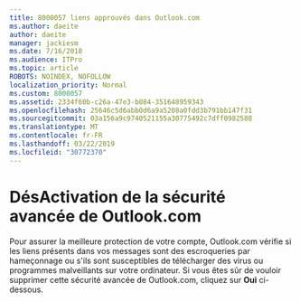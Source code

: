 ```yaml
---
title: 8000057 liens approuvés dans Outlook.com
ms.author: daeite
author: daeite
manager: jackiesm
ms.date: 7/16/2018
ms.audience: ITPro
ms.topic: article
ROBOTS: NOINDEX, NOFOLLOW
localization_priority: Normal
ms.custom: 8000057
ms.assetid: 2334f60b-c26a-47e3-b084-351648959343
ms.openlocfilehash: 25646c5d6abb0d6a9a5208a0fdd3b791bb147f31
ms.sourcegitcommit: 03a156a9c9740521155a30775492c7dff0982588
ms.translationtype: MT
ms.contentlocale: fr-FR
ms.lasthandoff: 03/22/2019
ms.locfileid: "30772370"
---
```

# <a name="disabling-advanced-outlookcom-security"></a>DésActivation de la sécurité avancée de Outlook.com

Pour assurer la meilleure protection de votre compte, Outlook.com vérifie si les liens présents dans vos messages sont des escroqueries par hameçonnage ou s'ils sont susceptibles de télécharger des virus ou programmes malveillants sur votre ordinateur. Si vous êtes sûr de vouloir supprimer cette sécurité avancée de Outlook.com, cliquez sur **Oui** ci-dessous. 
  

